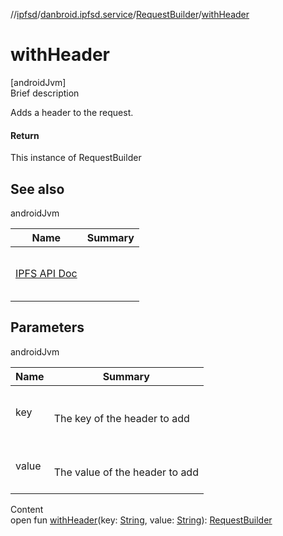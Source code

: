 //[ipfsd](../../index.md)/[danbroid.ipfsd.service](../index.md)/[RequestBuilder](index.md)/[withHeader](with-header.md)



# withHeader  
[androidJvm]  
Brief description  


Adds a header to the request.



#### Return  


This instance of RequestBuilder



## See also  
  
androidJvm  
  
|  Name|  Summary| 
|---|---|
| <a href="https://docs.ipfs.io/reference/api/http/">IPFS API Doc</a>| <br><br><br><br>
  


## Parameters  
  
androidJvm  
  
|  Name|  Summary| 
|---|---|
| key| <br><br>The key of the header to add<br><br>
| value| <br><br>The value of the header to add<br><br>
  
  
Content  
open fun [withHeader](with-header.md)(key: [String](https://developer.android.com/reference/kotlin/java/lang/String.html), value: [String](https://developer.android.com/reference/kotlin/java/lang/String.html)): [RequestBuilder](index.md)  



